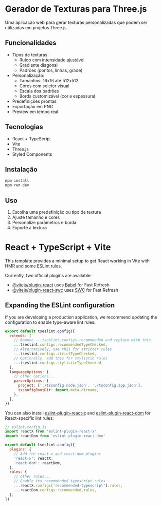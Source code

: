 # Gerador de Texturas para Three.js

Uma aplicação web para gerar texturas personalizadas que podem ser utilizadas em projetos Three.js.

## Funcionalidades

- Tipos de texturas:
  - Ruído com intensidade ajustável
  - Gradiente diagonal
  - Padrões (pontos, linhas, grade)
- Personalização:
  - Tamanhos: 16x16 até 512x512
  - Cores com seletor visual
  - Escala dos padrões
  - Borda customizável (cor e espessura)
- Predefinições prontas
- Exportação em PNG
- Preview em tempo real

## Tecnologias

- React + TypeScript
- Vite
- Three.js
- Styled Components

## Instalação

```bash
npm install
npm run dev
```

## Uso

1. Escolha uma predefinição ou tipo de textura
2. Ajuste tamanho e cores
3. Personalize parâmetros e borda
4. Exporte a textura

# React + TypeScript + Vite

This template provides a minimal setup to get React working in Vite with HMR and some ESLint rules.

Currently, two official plugins are available:

- [@vitejs/plugin-react](https://github.com/vitejs/vite-plugin-react/blob/main/packages/plugin-react/README.md) uses [Babel](https://babeljs.io/) for Fast Refresh
- [@vitejs/plugin-react-swc](https://github.com/vitejs/vite-plugin-react-swc) uses [SWC](https://swc.rs/) for Fast Refresh

## Expanding the ESLint configuration

If you are developing a production application, we recommend updating the configuration to enable type-aware lint rules:

```js
export default tseslint.config({
  extends: [
    // Remove ...tseslint.configs.recommended and replace with this
    ...tseslint.configs.recommendedTypeChecked,
    // Alternatively, use this for stricter rules
    ...tseslint.configs.strictTypeChecked,
    // Optionally, add this for stylistic rules
    ...tseslint.configs.stylisticTypeChecked,
  ],
  languageOptions: {
    // other options...
    parserOptions: {
      project: ['./tsconfig.node.json', './tsconfig.app.json'],
      tsconfigRootDir: import.meta.dirname,
    },
  },
})
```

You can also install [eslint-plugin-react-x](https://github.com/Rel1cx/eslint-react/tree/main/packages/plugins/eslint-plugin-react-x) and [eslint-plugin-react-dom](https://github.com/Rel1cx/eslint-react/tree/main/packages/plugins/eslint-plugin-react-dom) for React-specific lint rules:

```js
// eslint.config.js
import reactX from 'eslint-plugin-react-x'
import reactDom from 'eslint-plugin-react-dom'

export default tseslint.config({
  plugins: {
    // Add the react-x and react-dom plugins
    'react-x': reactX,
    'react-dom': reactDom,
  },
  rules: {
    // other rules...
    // Enable its recommended typescript rules
    ...reactX.configs['recommended-typescript'].rules,
    ...reactDom.configs.recommended.rules,
  },
})
```
